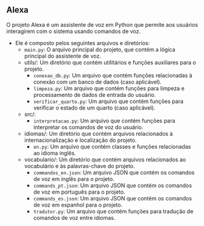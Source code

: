 ## Alexa
O projeto Alexa é um assistente de voz em Python que permite aos usuários interagirem com o sistema usando comandos de voz. 

- Ele é composto pelos seguintes arquivos e diretórios:
  - ```main.py```: O arquivo principal do projeto, que contém a lógica principal do assistente de voz.
  - utils/: Um diretório que contém utilitários e funções auxiliares para o projeto.
    - ```conexao_db.py```: Um arquivo que contém funções relacionadas à conexão com um banco de dados (caso aplicável).
    - ```limpeza.py```: Um arquivo que contém funções para limpeza e processamento de dados de entrada do usuário.
    - ```verificar_quarto.py```: Um arquivo que contém funções para verificar o estado de um quarto (caso aplicável).
  - src/: 
    - ```interpretacao.py```: Um arquivo que contém funções para interpretar os comandos de voz do usuário.
  - idiomas/: Um diretório que contém arquivos relacionados à internacionalização e localização do projeto.
    - ```en.py```: Um arquivo que contém classes e funções relacionadas ao idioma inglês.
  - vocabulario/: Um diretório que contém arquivos relacionados ao vocabulário e às palavras-chave do projeto.
    - ```commandos_en.json```: Um arquivo JSON que contém os comandos de voz em inglês para o projeto.
    - ```commands_pt.json```: Um arquivo JSON que contém os comandos de voz em português para o projeto.
    - ```commands_es.json```: Um arquivo JSON que contém os comandos de voz em espanhol para o projeto.
    - ```tradutor.py```: Um arquivo que contém funções para tradução de comandos de voz entre idiomas.

